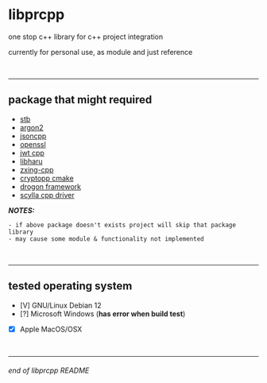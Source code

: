 # libprcpp

one stop c++ library for c++ project integration

currently for personal use, as module and just reference

<br>

---

## package that might required

- [stb](https://github.com/nothings/stb)
- [argon2](https://github.com/P-H-C/phc-winner-argon2)
- [jsoncpp](https://github.com/open-source-parsers/jsoncpp)
- [openssl](https://github.com/openssl/openssl)
- [jwt cpp](https://github.com/Thalhammer/jwt-cpp)
- [libharu](https://github.com/libharu/libharu)
- [zxing-cpp](https://github.com/zxing-cpp/zxing-cpp)
- [cryptopp cmake](https://github.com/abdes/cryptopp-cmake)
- [drogon framework](https://github.com/drogonframework/drogon)
- [scylla cpp driver](https://github.com/scylladb/cpp-driver)

__*NOTES:*__
```
- if above package doesn't exists project will skip that package library
- may cause some module & functionality not implemented
```

<br>

---

## tested operating system

- [V] GNU/Linux Debian 12
- [?] Microsoft Windows (__has error when build test__)
- [X] Apple MacOS/OSX

<br>

---

<!-- ## cmake

`cmake conf`
```sh
# required
# 0:undefined 1:debug 2:staging 3:demo 4:release
-DLIBPRCPP_BUILD_STATUS=1

# required
# 0:undefined 1:linux 2:windows 3:macos_
-DLIBPRCPP_BUILD_TARGET=1

# not required | default false
# error for windows if true, on false is ok
# will add test directory execute-able
-DLIBPRCPP_PROJECT_BUILD_TEST=true

# not required | default false
# will make output under LIBPRCPP_BUILD_TAGET_DIRECTORY
-DLIBPRCPP_PROJECT_USING_BUILD_TAGET_DIRECTORY=true
```

look on [cmake directory for more info](./cmake)

<br>

`cmake build debug - linux`
```sh
mkdir -p build/debug;
cmake -B build/debug -DCMAKE_CXX_FLAGS="-std=c++17" -DCMAKE_BUILD_TYPE=Debug -DLIBPRCPP_BUILD_STATUS=1 -DLIBPRCPP_BUILD_TARGET=1 -DLIBPRCPP_PROJECT_BUILD_TEST=false -DLIBPRCPP_PROJECT_USING_BUILD_TAGET_DIRECTORY=true;
cmake --build build/debug --config Debug;
```

<br>

--- -->

###### end of libprcpp README
